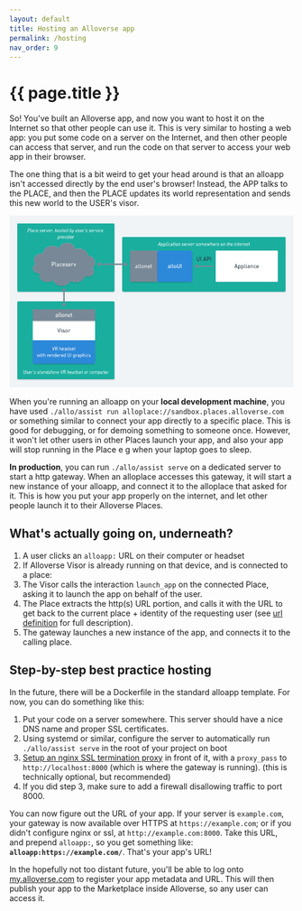 ```yaml
---
layout: default
title: Hosting an Alloverse app
permalink: /hosting
nav_order: 9
---
```


# {{ page.title }}

So! You've built an Alloverse app, and now you want to host it on the Internet so that
other people can use it. This is very similar to hosting a web app: you put some code
on a server on the Internet, and then other people can access that server, and run
the code on that server to access your web app in their browser.

The one thing that is a bit weird to get your head around is that an alloapp isn't
accessed directly by the end user's browser! Instead, the APP talks to the PLACE,
and then the PLACE updates its world representation and sends this new world to the
USER's visor. 

![alloui](/assets/images/alloui.png)

When you're running an alloapp on your **local development machine**, you have used
`./allo/assist run alloplace://sandbox.places.alloverse.com` or something similar
to connect your app directly to a specific place. This is good for debugging,
or for demoing something to someone once. However, it won't let other users
in other Places launch your app, and also your app will stop running in the Place
e g when your laptop goes to sleep.

**In production**, you can run `./allo/assist serve` on a dedicated server to start
a http gateway. When an alloplace accesses this gateway, it will start a new instance
of your alloapp, and connect it to the alloplace that asked for it. This is how you put your
app properly on the internet, and let other people launch it to their Alloverse
Places.

## What's actually going on, underneath?

1. A user clicks an `alloapp:` URL on their computer or headset
2. If Alloverse Visor is already running on that device, and is connected to a place:
3. The Visor calls the interaction `launch_app` on the connected Place, asking it 
  to launch the app on behalf of the user.
4. The Place extracts the http(s) URL portion, and calls it with the URL to get back
  to the current place + identity of the requesting user (see 
  [url definition](/protocol-reference/url-definitions#alloapp) for full description).
5. The gateway launches a new instance of the app, and connects it to the calling place.

## Step-by-step best practice hosting

In the future, there will be a Dockerfile in the standard alloapp template. For now,
you can do something like this:

1. Put your code on a server somewhere. This server should have a nice DNS name and
   proper SSL certificates.
2. Using systemd or similar, configure the server to automatically run 
   `./allo/assist serve` in the root of your project on boot
3. [Setup an nginx SSL termination proxy](https://www.digitalocean.com/community/tutorials/how-to-set-up-nginx-load-balancing-with-ssl-termination) in front of it,
   with a `proxy_pass` to `http://localhost:8000` (which is where the gateway
   is running). (this is technically optional, but recommended)
4. If you did step 3, make sure to add a firewall disallowing traffic to port 8000.

You can now figure out the URL of your app. If your server is `example.com`, your
gateway is now available over HTTPS at `https://example.com`; or if you didn't
configure nginx or ssl, at `http://example.com:8000`. Take this URL, and prepend
`alloapp:`, so you get something like: **`alloapp:https://example.com/`**.
That's your app's URL!

In the hopefully not too distant future, you'll be able to log
onto [my.alloverse.com](https://my.alloverse.com) to register
your app metadata and URL. This will then publish your app to
the Marketplace inside Alloverse, so any user can access it.
